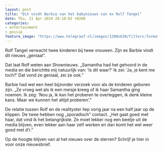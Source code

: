 ```yaml
---
layout: post
title: "Dit vindt Barbie van het babynieuws van ex Rolf Tangel"
date: Thu, 11 Apr 2019 20:10:02 +0200
categories: 
- entertainment 
- gossip 
feature_image: "https://www.telegraaf.nl/images/1200x630/filters:format(jpeg):quality(80)/cdn-kiosk-api.telegraaf.nl/74d8473c-5c88-11e9-bdb3-0218eaf05005.png"
---
```


<p class="intro">Rolf Tangel verwacht twee kinderen bij twee vrouwen. Zijn ex Barbie vindt dit nieuws „geniaal”.</p> <p>Dat laat Rolf weten aan Shownieuws. „Samantha had het gehoord in de media en die berichtte mij natuurlijk van: ’Is dit waar?’ Ik zei: ’Ja, je kent me toch?’ Dat vond ze geniaal, zei ze ook.”</p><p>Barbie had wel een heel bijzonder verzoek voor als de kinderen geboren zijn. „Ze vroeg wel als ik een meisje kreeg of ik haar Samantha ging noemen. Ik zeg: ’Nou ja, ik kan het proberen te overleggen, ik denk kleine kans. Maar we kunnen het altijd proberen’.”</p><p>De relatie tussen Rolf en de realityster liep vorig jaar na een half jaar op de klippen. De twee hebben nog „sporadisch” contact. „Het gaat goed met haar, dat vind ik het belangrijkste. Ze moet lekker nog een beetje uit de media blijven, even lekker aan haar zelf werken en dan komt het wel weer goed met d’r.”</p><p>Op de hoogte blijven van al het nieuws over de sterren? Schrijf je hier in voor onze nieuwsbrief.</p>
